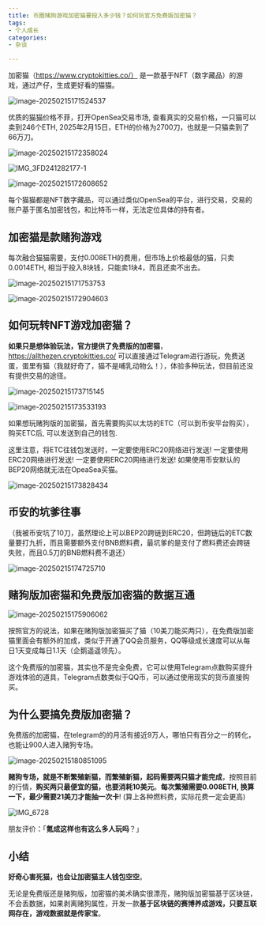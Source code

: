 ```yaml
---
title: 币圈赌狗游戏加密猫要投入多少钱？如何玩官方免费版加密猫？
tags:
- 个人成长
categories:
- 杂谈

---
```


加密猫（https://www.cryptokitties.co/） 是一款基于NFT（数字藏品）的游戏，通过产仔，生成更好看的猫猫。

![image-20250215171524537](https://cdn.fangyuanxiaozhan.com/assets/1739610941848XjMhezfb.png)

优质的猫猫价格不菲，打开OpenSea交易市场, 查看真实的交易价格，一只猫可以卖到246个ETH,  2025年2月15日，ETH的价格为2700刀，也就是一只猫卖到了66万刀。


![image-20250215172358024](https://cdn.fangyuanxiaozhan.com/assets/1739611439140GZhWH2yw.png)

![IMG_3FD241282177-1](https://cdn.fangyuanxiaozhan.com/assets/17396114902342dbmMKbD.jpeg)

![image-20250215172608652](https://cdn.fangyuanxiaozhan.com/assets/1739611569869htENtAwB.png)


每个猫猫都是NFT数字藏品，可以通过类似OpenSea的平台，进行交易，交易的账户基于匿名加密钱包，和比特币一样，无法定位具体的持有者。

## 加密猫是款赌狗游戏

每次融合猫猫需要，支付0.008ETH的费用，但市场上价格最低的猫，只卖0.0014ETH, 相当于投入8块钱，只能卖1块4，而且还卖不出去。

![image-20250215171753753](https://cdn.fangyuanxiaozhan.com/assets/1739611076011pixJ41ct.png)

![image-20250215172904603](https://cdn.fangyuanxiaozhan.com/assets/1739611745618mp6cCXeF.png)

## 如何玩转NFT游戏加密猫？



**如果只是想体验玩法，官方提供了免费版的加密猫**，https://allthezen.cryptokitties.co/ 可以直接通过Telegram进行游玩，免费送蛋，蛋里有猫（我就好奇了，猫不是哺乳动物么！），体验多种玩法，但目前还没有提供交易的途径。



![image-20250215173715145](https://cdn.fangyuanxiaozhan.com/assets/1739612238678HNhHcWN6.png)

![image-20250215173533193](https://cdn.fangyuanxiaozhan.com/assets/1739612134551Ar1aMSZd.png)



如果想玩赌狗版的加密猫，首先需要购买以太坊的ETC（可以到币安平台购买），购买ETC后, 可以发送到自己的钱包.

这里注意，将ETC往钱包发送时，一定要使用ERC20网络进行发送! 一定要使用ERC20网络进行发送! 一定要使用ERC20网络进行发送!  如果使用币安默认的BEP20网络就无法在OpeaSea买猫。



![image-20250215173828434](https://cdn.fangyuanxiaozhan.com/assets/1739612309415HCNyCWkA.png)

## 币安的坑爹往事

（我被币安坑了10刀，虽然理论上可以BEP20跨链到ERC20，但跨链后的ETC数量要打九折，而且需要额外支付BNB燃料费，最坑爹的是支付了燃料费还会跨链失败，而且0.5刀的BNB燃料费不退还）

![image-20250215174725710](https://cdn.fangyuanxiaozhan.com/assets/1739612854109ctXit5FS.png)



## 赌狗版加密猫和免费版加密猫的数据互通



![image-20250215175906062](https://cdn.fangyuanxiaozhan.com/assets/17396135468908EYCakGP.png)



按照官方的说法，如果在赌狗版加密猫买了猫（10美刀能买两只），在免费版加密猫里面会有额外的加成，类似于开通了QQ会员服务，QQ等级成长速度可以从每日1天变成每日1.1天（企鹅遥遥领先）。



这个免费版的加密猫，其实也不是完全免费，它可以使用Telegram点数购买提升游戏体验的道具，Telegram点数类似于QQ币，可以通过使用现实的货币直接购买。



## 为什么要搞免费版加密猫？

免费版的加密猫，在telegram的的月活有接近9万人，哪怕只有百分之一的转化，也能让900人进入赌狗专场。

![image-20250215180851095](https://cdn.fangyuanxiaozhan.com/assets/1739614132726i7XTrTwh.png)

**赌狗专场，就是不断繁殖新猫，而繁殖新猫，起码需要两只猫才能完成**，按照目前的行情，**购买两只最便宜的猫，也要消耗10美元**。**每次繁殖需要0.008ETH,  换算一下，最少需要21美刀才能抽一次卡**!  (算上各种燃料费，实际花费一定会更高)

![IMG_6728](https://cdn.fangyuanxiaozhan.com/assets/1739614773646W1CCWXBB.jpeg)

朋友评价：「**氪成这样也有这么多人玩吗**？」

## 小结

**好奇心害死猫，也会让加密猫主人钱包空空**。

无论是免费版还是赌狗版，加密猫的美术确实很漂亮，赌狗版加密猫基于区块链，不会丢数据，如果剥离赌狗属性，开发一款**基于区块链的赛博养成游戏，只要互联网存在，游戏数据就是传家宝**。

